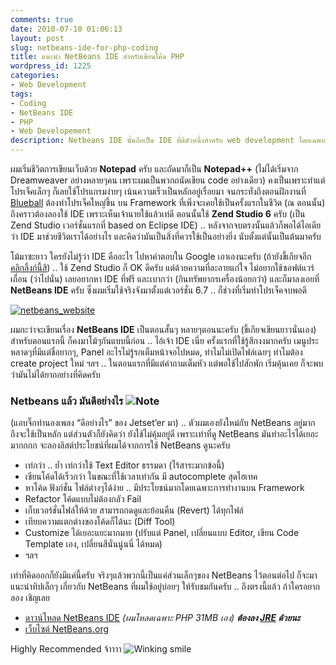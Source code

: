 ```yaml
---
comments: true
date: 2010-07-10 01:06:13
layout: post
slug: netbeans-ide-for-php-coding
title: แนะนำ NetBeans IDE สำหรับเขียนโค้ด PHP
wordpress_id: 1225
categories:
- Web Development
tags:
- Coding
- NetBeans IDE
- PHP
- Web Developement
description: Netbeans IDE นั้นถือเป็น IDE ที่ดีตัวหนึ่งสำหรับ web development โดยเฉพาะกับ PHP ครับ
---
```


ผมเริ่มชีวิตการเขียนเว็บด้วย **Notepad** ครับ และถัดมาก็เป็น **Notepad++** (ไม่ได้เริ่มจาก Dreamweaver อย่างหลายๆคน เพราะผมเป็นพวกถนัดเขียน code อย่างเดียว) คงเป็นเพราะทำแต่โปรเจ็คเล็กๆ ก็เลยใช้โปรแกรมง่ายๆ เน้นความเร็วเป็นหลักอยู่เรื่อยมา จนกระทั่งถึงตอนฝึกงานที่ [Blueball](http://www.blueball.co.th) ต้องทำโปรเจ็คใหญ่ขึ้น บน Framework ที่เพิ่งจะเคยใช้เป็นครั้งแรกในชีวิต (ณ ตอนนั้น) ถึงคราวต้องลองใช้ IDE เพราะเห็นเจ้านายใช้แล้วเท่ดี ตอนนั้นใช้ **Zend Studio 6** ครับ (เป็น Zend Studio เวอร์ชั่นแรกที่ based on Eclipse IDE) .. หลังจากจบตรงนั้นแล้วก็พอได้ไอเดียว่า IDE มาช่วยชีวิตเราได้อย่างไร และคิดว่ามันเป็นสิ่งที่ควรใช้เป็นอย่างยิ่ง นับตั้งแต่นั้นเป็นต้นมาครับ

โม้มาซะยาว ใครยังไม่รู้ว่า IDE คืออะไร ไปหาคำตอบใน Google เอาเองนะครับ (ถ้ายังขี้เกียจอีก [คลิกลิ้งก์นี้สิ](http://www.google.co.th/search?hl=th&source=hp&q=ide+%E0%B8%84%E0%B8%B7%E0%B8%AD%E0%B8%AD%E0%B8%B0%E0%B9%84%E0%B8%A3&btnG=%E0%B8%84%E0%B9%89%E0%B8%99%E0%B8%AB%E0%B8%B2%E0%B8%94%E0%B9%89%E0%B8%A7%E0%B8%A2+Google)) .. ใช้ Zend Studio ก็ OK ดีครับ แต่ด้วยความที่ละอายแก่ใจ ไม่อยากใช้ซอฟต์แวร์เถื่อน (ว่าไปนั่น) เลยอยากหา IDE ที่ฟรี และเบากว่า (กินทรัพยากรเครื่องน้อยกว่า) และก็มาลงเอยที่ **NetBeans IDE** ครับ ซึ่งผมเริ่มใช้จริงจังมาตั้งแต่เวอร์ชั่น 6.7 .. ก็ช่วงที่เริ่มทำโปรเจ็คจบพอดี

[![netbeans_website](http://files.armno.in.th/uploads/2010/07/netbeans_website_thumb.png)](http://files.armno.in.th/uploads/2010/07/netbeans_website.png)

ผมกะว่าจะเขียนเรื่อง **NetBeans IDE** เป็นตอนสั้นๆ หลายๆตอนนะครับ (ขี้เกียจเขียนยาวนั่นเอง) สำหรับตอนแรกนี้ ก็คงมาโม้ๆกันแบบนี้ก่อน .. ไอ้เจ้า IDE เนี่ย ครั้งแรกที่ใช้รู้สึกงงมากครับ เมนูประหลาดๆที่มีแต่ชื่อยากๆ, Panel อะไรไม่รู้รกเต็มหน้าจอไปหมด, ทำไมไม่เปิดไฟล์เฉยๆ ทำไมต้อง create project ใหม่ ฯลฯ .. ในตอนแรกที่มีแต่คำถามเต็มหัว แต่พอใช้ไปสักพัก เริ่มคุ้นเคย ก็จะพบว่ามันไม่ได้ยากอย่างที่คิดครับ

### Netbeans แล้ว มันดีอย่างไร ![Note](http://files.armno.in.th/uploads/2010/07/wlEmoticonnote.png)

(แอบจิ๊กทำนองเพลง “ดีอย่างไร” ของ Jetset’er มา) .. ตัวผมเองยังใหม่กับ NetBeans อยู่มาก ถึงจะใช้เป็นหลัก แต่ส่วนตัวก็ยังคิดว่า ยังใช้ไม่คุ้มอยู่ดี เพราะเท่าที่ดู NetBeans มันทำอะไรได้เยอะมากกกก จะลองลิสต์ประโยชน์ที่ผมได้จากการใช้ NetBeans ดูนะครับ

  * เท่กว่า .. ย้ำ เท่กว่าใช้ Text Editor ธรรมดา (ไร้สาระมากข้อนี้)
  * เขียนโค้ดได้เร็วกว่า ในขณะที่ใช้เวลาเท่ากัน มี autocomplete สุดไฮเทค
  * หาโค้ด ฟังก์ชั่น ไฟล์ต่างๆได้ง่าย .. มีประโยชน์มากโดยเฉพาะการทำงานบน Framework
  * Refactor โค้ดแบบไม่ต้องกลัว Fail
  * เก็บเวอร์ชั่นไฟล์ให้ด้วย สามารถกดดูและย้อนคืน (Revert) ได้ทุกไฟล์
  * เทียบความแตกต่างของโค้ดก็ได้นะ (Diff Tool)
  * Customize ได้เยอะแยะมากมาย (ปรับแต่ Panel, เปลี่ยนแบบ Editor, เขียน Code Template เอง, เปลี่ยนสีนั่นนู่นนี่ ได้หมด)
  * ฯลฯ

เท่าที่คิดออกก็ยังมีแค่นี้ครับ จริงๆแล้วพวกนี้เป็นแค่ส่วนเล็กๆของ NetBeans ไว้ตอนต่อไป ก็จะมาแนะนำทิปเล็กๆ เกี่ยวกับ NetBeans ที่ผมใช้อยู่บ่อยๆ ให้รับชมกันครับ .. ถึงตรงนี้แล้ว ถ้าใครอยากลอง เชิญเลย

  * [ดาวน์โหลด NetBeans IDE](http://netbeans.org/downloads/index.html) _(ผมโหลดเฉพาะ PHP 31MB เอง)_ ***ต้องลง [JRE](http://www.java.com/en/download/manual.jsp) ด้วยนะ***
  * [เว็บไซต์ NetBeans.org](http://netbeans.org/)

Highly Recommended จ้าาาา ![Winking smile](http://files.armno.in.th/uploads/2010/07/wlEmoticonwinkingsmile.png)
